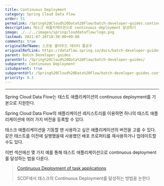 ```yaml
---
title: Continuous Deployment
category: Spring Cloud Data Flow
order: 51
permalink: /Spring%20Cloud%20Data%20Flow/batch-developer-guides.continuous-deployment/
description: 태스크 애플리케이션으로 continuous deployment 달성하기
image: ./../../images/springclouddataflow/logo.png
lastmod: 2021-07-26T18:30:00+09:00
comments: true
originalRefName: 스프링 클라우드 데이터 플로우
originalRefLink: https://dataflow.spring.io/docs/batch-developer-guides/continuous-deployment/
parent: Batch Developer guides
parentUrl: /Spring%20Cloud%20Data%20Flow/batch-developer-guides/
subparent: Continuous Deployment
isSubparent: true
subparentUrl: /Spring%20Cloud%20Data%20Flow/batch-developer-guides.continuous-deployment/
priority: 0.3
---
```


---

Spring Cloud Data Flow는 태스트 애플리케이션의 continuous deployment를 기본으로 지원한다.

Spring Cloud Data Flow의 애플리케이션 레지스트리를 이용하면 하나의 태스트 애플리케이션에 여러 가지 버전을 등록할 수 있다.

태스크 애플리케이션을 기동할 땐 사용하고 싶은 애플리케이션의 버전을 고를 수 있다. 같은 태스트를 이전에 실행했을때 사용했던 배포 프로퍼티를 재사용하거나 업데이트할 수도 있다.

이번 섹션에선 몇 가지 예를 통해 태스트 애플리케이션으로 continuous deployment를 달성하는 법을 다룬다.

> [Continuous Deployment of task applications](../batch-developer-guides.continuous-deployment.task-applications)
>
> SCDF에서 태스크의 Continuous Deployment를 달성하는 방법을 논한다